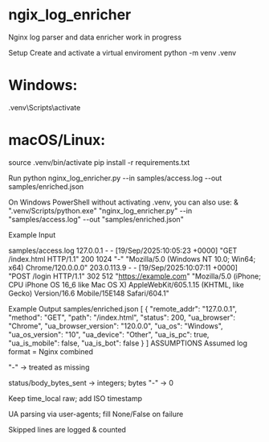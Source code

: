 # ngix_log_enricher
Nginx log parser and data enricher work in progress

Setup
Create and activate a virtual enviroment
python -m venv .venv
# Windows: 
.venv\Scripts\activate
# macOS/Linux:
source .venv/bin/activate
pip install -r requirements.txt

Run
python nginx_log_enricher.py --in samples/access.log --out samples/enriched.json

On Windows PowerShell without activating .venv, you can also use:
& ".venv/Scripts/python.exe" "nginx_log_enricher.py" --in "samples/access.log" --out "samples/enriched.json"

Example Input

samples/access.log
127.0.0.1 - - [19/Sep/2025:10:05:23 +0000] "GET /index.html HTTP/1.1" 200 1024 "-" "Mozilla/5.0 (Windows NT 10.0; Win64; x64) Chrome/120.0.0.0"
203.0.113.9 - - [19/Sep/2025:10:07:11 +0000] "POST /login HTTP/1.1" 302 512 "https://example.com" "Mozilla/5.0 (iPhone; CPU iPhone OS 16_6 like Mac OS X) AppleWebKit/605.1.15 (KHTML, like Gecko) Version/16.6 Mobile/15E148 Safari/604.1"

Example Output
samples/enriched.json
[
  {
    "remote_addr": "127.0.0.1",
    "method": "GET",
    "path": "/index.html",
    "status": 200,
    "ua_browser": "Chrome",
    "ua_browser_version": "120.0.0",
    "ua_os": "Windows",
    "ua_os_version": "10",
    "ua_device": "Other",
    "ua_is_pc": true,
    "ua_is_mobile": false,
    "ua_is_bot": false
  }
]
ASSUMPTIONS
Assumed log format = Nginx combined

"-" → treated as missing

status/body_bytes_sent → integers; bytes "-" → 0

Keep time_local raw; add ISO timestamp

UA parsing via user-agents; fill None/False on failure

Skipped lines are logged & counted